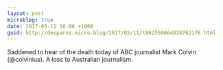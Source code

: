 ```yaml
---
layout: post
microblog: true
date: 2017-05-11 16:08 +1000
guid: http://desparoz.micro.blog/2017/05/11/t862550064035762176.html
---
```

Saddened to hear of the death today of ABC journalist Mark Colvin (@colvinius). A loss to Australian journalism.
